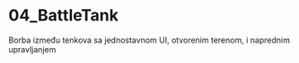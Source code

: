 # 04_BattleTank
Borba između tenkova sa jednostavnom UI, otvorenim terenom,  i naprednim upravljanjem
